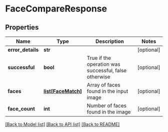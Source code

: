 # FaceCompareResponse

## Properties
Name | Type | Description | Notes
------------ | ------------- | ------------- | -------------
**error_details** | **str** |  | [optional] 
**successful** | **bool** | True if the operation was successful, false otherwise | [optional] 
**faces** | [**list[FaceMatch]**](FaceMatch.md) | Array of faces found in the input image | [optional] 
**face_count** | **int** | Number of faces found in the image | [optional] 

[[Back to Model list]](../README.md#documentation-for-models) [[Back to API list]](../README.md#documentation-for-api-endpoints) [[Back to README]](../README.md)


